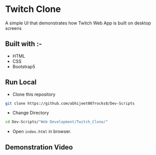 # Twitch Clone

A simple UI that demonstrates how Twitch Web App is built on desktop screens

## Built with :-

- HTML
- CSS
- Bootstrap5

## Run Local

* Clone this repository

```bash
git clone https://github.com/abhijeet007rocks8/Dev-Scripts
```

* Change Directory

```bash
cd Dev-Scripts/"Web Development/Twitch_Clone/"
```

* Open `index.html` in browser.

## Demonstration Video